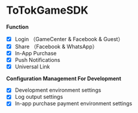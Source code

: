 # ToTokGameSDK

**Function**

- [x] Login （GameCenter & Facebook & Guest）
- [x] Share （Facebook & WhatsApp） 
- [x] In-App Purchase
- [x] Push Notifications
- [x] Universal Link

**Configuration Management For Development**

- [x] Development environment settings
- [x] Log output settings
- [x] In-app purchase payment environment settings